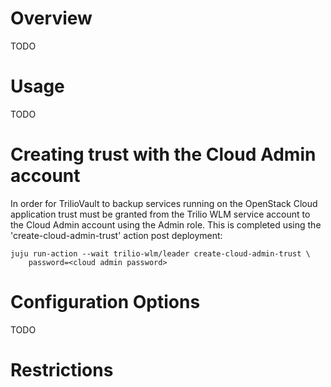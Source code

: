 # Overview

TODO

# Usage

TODO

# Creating trust with the Cloud Admin account

In order for TrilioVault to backup services running on the OpenStack Cloud
application trust must be granted from the Trilio WLM service account to
the Cloud Admin account using the Admin role.  This is completed using the
'create-cloud-admin-trust' action post deployment:

    juju run-action --wait trilio-wlm/leader create-cloud-admin-trust \
        password=<cloud admin password>

# Configuration Options

TODO

# Restrictions

